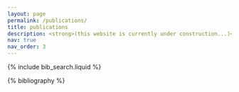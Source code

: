 ```yaml
---
layout: page
permalink: /publications/
title: publications
description: <strong>(this website is currently under construction...)</strong>
nav: true
nav_order: 3
---
```


<!-- _pages/publications.md -->

<!-- Bibsearch Feature -->

{% include bib_search.liquid %}

<div class="publications">

{% bibliography %}

</div>
